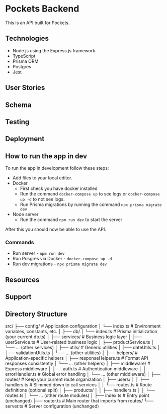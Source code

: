 # Pockets Backend
This is an API built for Pockets.

## Technologies
- Node.js using the Express.js framework.
- TypeScript
- Prisma ORM
- Postgres
- Jest
## User Stories
## Schema
## Testing
## Deployment
## How to run the app in dev
To run the app in development follow these steps:

- Add files to your local editor.
- Docker
  - First check you have docker installed
  - Run the command `docker-compose up` to see logs or `docker-compose up -d` to not see logs.
  - Run Prisma migrations by running the command `npx prisma migrate dev`
- Node server
  - Run the command `npm run dev` to start the server

After this you should now be able to use the API.
### Commands
- Run server - `npm run dev`
- Run Posgres via Docker - `docker-compose up -d`
- Run dev migrations - `npx prisma migrate dev`
## Resources
## Support

## Directory Structure
src/
├── config/              # Application configuration
│   └── index.ts         # Environment variables, constants, etc.
│
├── db/
│   └── index.ts         # Prisma initialization (your current db.ts)
│
├── services/            # Business logic layer
│   ├── userService.ts   # User-related business logic
│   ├── productService.ts
│   └── ... (other services)
│
├── utils/               # Generic utilities
│   ├── dateUtils.ts
│   ├── validationUtils.ts
│   └── ... (other utilities)
│
├── helpers/             # Application-specific helpers
│   ├── responseHelpers.ts  # Format API responses consistently
│   └── ... (other helpers)
│
├── middleware/          # Express middleware
│   ├── auth.ts          # Authentication middleware
│   ├── errorHandler.ts  # Global error handling
│   └── ... (other middleware)
│
├── routes/              # Keep your current route organization
│   ├── users/
│   │   ├── handlers.ts  # Slimmed down to call services
│   │   └── routes.ts    # Route definitions (optional split)
│   ├── products/
│   │   ├── handlers.ts
│   │   └── routes.ts
│   └── ... (other route modules)
│
├── index.ts             # Entry point (unchanged)
├── router.ts            # Main router that imports from routes/
└── server.ts            # Server configuration (unchanged)